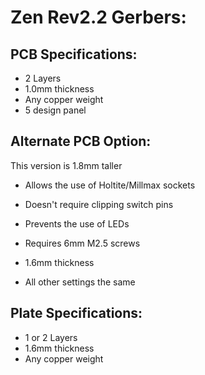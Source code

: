 # Zen Rev2.2 Gerbers:

## PCB Specifications:
* 2 Layers
* 1.0mm thickness
* Any copper weight
* 5 design panel

## Alternate PCB Option:
This version is 1.8mm taller
* Allows the use of Holtite/Millmax sockets
* Doesn't require clipping switch pins
* Prevents the use of LEDs
* Requires 6mm M2.5 screws

* 1.6mm thickness
* All other settings the same

## Plate Specifications:
* 1 or 2 Layers
* 1.6mm thickness
* Any copper weight